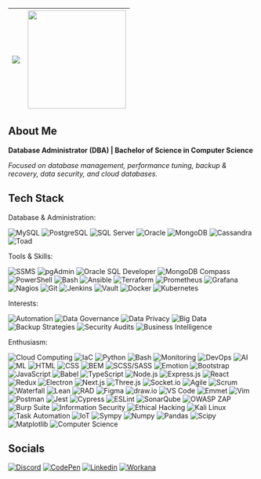 | ![](http://github-profile-summary-cards.vercel.app/api/cards/profile-details?username=eipi1igual0&theme=2077) | <a href="https://github.com/eipi1igual0"><img height="200em" src="https://github-readme-stats.vercel.app/api/top-langs/?username=eipi1igual0&layout=compact&langs_count=20&theme=tokyonight&hide_border=true"/></a> |
| :-: | :-: |

## About Me
**Database Administrator (DBA) | Bachelor of Science in Computer Science**

*Focused on database management, performance tuning, backup & recovery, data security, and cloud databases.*

## Tech Stack

Database & Administration:

![MySQL](https://img.shields.io/badge/MySQL-4479A1?style=plastic&logo=mysql&logoColor=ffffff)
![PostgreSQL](https://img.shields.io/badge/PostgreSQL-316192?style=plastic&logo=postgresql&logoColor=ffffff)
![SQL Server](https://img.shields.io/badge/SQL_Server-CC2927?style=plastic&logo=microsoft-sql-server&logoColor=ffffff)
![Oracle](https://img.shields.io/badge/Oracle-F80000?style=plastic&logo=oracle&logoColor=ffffff)
![MongoDB](https://img.shields.io/badge/MongoDB-47A248?style=plastic&logo=mongodb&logoColor=ffffff)
![Cassandra](https://img.shields.io/badge/Cassandra-1280A6?style=plastic&logo=apache-cassandra&logoColor=ffffff)
![Toad](https://img.shields.io/badge/Toad-0E7E59?style=plastic&logo=toad&logoColor=ffffff)

Tools & Skills:

![SSMS](https://img.shields.io/badge/SSMS-CC2927?style=plastic&logo=microsoft-sql-server&logoColor=ffffff)
![pgAdmin](https://img.shields.io/badge/pgAdmin-336791?style=plastic&logo=postgresql&logoColor=ffffff)
![Oracle SQL Developer](https://img.shields.io/badge/Oracle_SQL_Developer-F80000?style=plastic&logo=oracle&logoColor=ffffff)
![MongoDB Compass](https://img.shields.io/badge/MongoDB_Compass-47A248?style=plastic&logo=mongodb&logoColor=ffffff)
![PowerShell](https://img.shields.io/badge/PowerShell-2373E0?style=plastic&logo=powershell&logoColor=ffffff)
![Bash](https://img.shields.io/badge/Bash-4EAA25?style=plastic&logo=gnu-bash&logoColor=ffffff)
![Ansible](https://img.shields.io/badge/Ansible-EE0000?style=plastic&logo=ansible&logoColor=ffffff)
![Terraform](https://img.shields.io/badge/Terraform-623CE4?style=plastic&logo=terraform&logoColor=ffffff)
![Prometheus](https://img.shields.io/badge/Prometheus-E6522C?style=plastic&logo=prometheus&logoColor=ffffff)
![Grafana](https://img.shields.io/badge/Grafana-F46800?style=plastic&logo=grafana&logoColor=ffffff)
![Nagios](https://img.shields.io/badge/Nagios-6D1D7B?style=plastic&logo=nagios&logoColor=ffffff)
![Git](https://img.shields.io/badge/Git-F05032?style=plastic&logo=git&logoColor=ffffff)
![Jenkins](https://img.shields.io/badge/Jenkins-D24939?style=plastic&logo=jenkins&logoColor=ffffff)
![Vault](https://img.shields.io/badge/Vault-4F5D95?style=plastic&logo=vault&logoColor=ffffff)
![Docker](https://img.shields.io/badge/Docker-2496ED?style=plastic&logo=docker&logoColor=ffffff)
![Kubernetes](https://img.shields.io/badge/Kubernetes-326CE5?style=plastic&logo=kubernetes&logoColor=ffffff)

Interests:

![Automation](https://img.shields.io/badge/Automation-00AEEF?style=plastic)
![Data Governance](https://img.shields.io/badge/Data%20Governance-FF6F61?style=plastic)
![Data Privacy](https://img.shields.io/badge/Data_Privacy-9A66E4?style=plastic)
![Big Data](https://img.shields.io/badge/Big_Data-1A73E8?style=plastic)
![Backup Strategies](https://img.shields.io/badge/Backup_Strategies-FF6C37?style=plastic)
![Security Audits](https://img.shields.io/badge/Security%20Audits-4B6A88?style=plastic)
![Business Intelligence](https://img.shields.io/badge/BI-FFC300?style=plastic)

Enthusiasm:

![Cloud Computing](https://img.shields.io/badge/Cloud_Computing-FF9900?style=plastic&logo=amazon-aws&logoColor=ffffff)
![IaC](https://img.shields.io/badge/IaC-008080?style=plastic)
![Python](https://img.shields.io/badge/Python-366B98?style=plastic&logo=python&logoColor=FFCA39)
![Bash](https://img.shields.io/badge/Bash-4EAA25?style=plastic&logo=gnu-bash&logoColor=ffffff)
![Monitoring](https://img.shields.io/badge/Monitoring-0078D7?style=plastic)
![DevOps](https://img.shields.io/badge/DevOps-009688?style=plastic&logo=devops&logoColor=ffffff)
![AI](https://img.shields.io/badge/AI-009688?style=plastic&logo=artificial-intelligence&logoColor=ffffff)
![ML](https://img.shields.io/badge/ML-005f73?style=plastic)
![HTML](https://img.shields.io/badge/HTML-E34F26?style=plastic&logo=html5&logoColor=ffffff)
![CSS](https://img.shields.io/badge/CSS-1572B6?style=plastic&logo=css3&logoColor=ffffff)
![BEM](https://img.shields.io/badge/BEM-000000?style=plastic&logo=bem&logoColor=ffffff)
![SCSS/SASS](https://img.shields.io/badge/SCSS/SASS-CC6699?style=plastic&logo=sass&logoColor=ffffff)
![Emotion](https://img.shields.io/badge/Emotion-DB7093?style=plastic&logo=emotion&logoColor=ffffff)
![Bootstrap](https://img.shields.io/badge/Bootstrap-7952B3?style=plastic&logo=bootstrap&logoColor=ffffff)
![JavaScript](https://img.shields.io/badge/JavaScript-F7DF1E?style=plastic&logo=javascript&logoColor=ffffff)
![Babel](https://img.shields.io/badge/Babel-F9DC3E?style=plastic&logo=babel&logoColor=ffffff)
![TypeScript](https://img.shields.io/badge/TypeScript-3178C6?style=plastic&logo=typescript&logoColor=ffffff)
![Node.js](https://img.shields.io/badge/Node.js-339933?style=plastic&logo=node.js&logoColor=ffffff)
![Express.js](https://img.shields.io/badge/Express.js-000000?style=plastic&logo=express&logoColor=ffffff)
![React](https://img.shields.io/badge/React-61DAFB?style=plastic&logo=react&logoColor=000000)
![Redux](https://img.shields.io/badge/Redux-764ABC?style=plastic&logo=redux&logoColor=ffffff)
![Electron](https://img.shields.io/badge/Electron-47848F?style=plastic&logo=electron&logoColor=ffffff)
![Next.js](https://img.shields.io/badge/Next.js-000000?style=plastic&logo=next.js&logoColor=ffffff)
![Three.js](https://img.shields.io/badge/Three.js-000000?style=plastic&logo=three.js&logoColor=ffffff)
![Socket.io](https://img.shields.io/badge/Socket.io-010101?style=plastic&logo=socket.io&logoColor=ffffff)
![Agile](https://img.shields.io/badge/Agile-2C3E50?style=plastic&logo=agile&logoColor=ffffff)
![Scrum](https://img.shields.io/badge/Scrum-0052CC?style=plastic&logo=scrum&logoColor=ffffff)
![Waterfall](https://img.shields.io/badge/Waterfall-0086B3?style=plastic&logo=waterfall&logoColor=ffffff)
![Lean](https://img.shields.io/badge/Lean-8C1D40?style=plastic&logo=lean&logoColor=ffffff)
![RAD](https://img.shields.io/badge/RAD-FF5722?style=plastic&logo=rad&logoColor=ffffff)
![Figma](https://img.shields.io/badge/Figma-F24E1E?style=plastic&logo=figma&logoColor=ffffff)
![draw.io](https://img.shields.io/badge/draw.io-FF7200?style=plastic&logo=draw.io&logoColor=ffffff)
![VS Code](https://img.shields.io/badge/VS%20Code-007ACC?style=plastic&logo=visual-studio-code&logoColor=ffffff)
![Emmet](https://img.shields.io/badge/Emmet-2ECC71?style=plastic&logo=emmet&logoColor=ffffff)
![Vim](https://img.shields.io/badge/Vim-019733?style=plastic&logo=vim&logoColor=ffffff)
![Postman](https://img.shields.io/badge/Postman-FF6C37?style=plastic&logo=postman&logoColor=ffffff)
![Jest](https://img.shields.io/badge/Jest-C21325?style=plastic&logo=jest&logoColor=ffffff)
![Cypress](https://img.shields.io/badge/Cypress-17202C?style=plastic&logo=cypress&logoColor=ffffff)
![ESLint](https://img.shields.io/badge/ESLint-4B32C3?style=plastic&logo=eslint&logoColor=ffffff)
![SonarQube](https://img.shields.io/badge/SonarQube-4E9BCD?style=plastic&logo=sonarqube&logoColor=ffffff)
![OWASP ZAP](https://img.shields.io/badge/OWASP%20ZAP-4E8ACC?style=plastic&logo=owasp&logoColor=ffffff)
![Burp Suite](https://img.shields.io/badge/Burp%20Suite-FF6600?style=plastic&logo=burp-suite&logoColor=ffffff)
![Information Security](https://img.shields.io/badge/Information%20Security-268BEE?style=plastic&logo=information-security&logoColor=ffffff)
![Ethical Hacking](https://img.shields.io/badge/Ethical%20Hacking-268BEE?style=plastic&logo=ethical-hacking&logoColor=ffffff)
![Kali Linux](https://img.shields.io/badge/Kali%20Linux-268BEE?style=plastic&logo=kali-linux&logoColor=ffffff)
![Task Automation](https://img.shields.io/badge/Task%20Automation-366B98?style=plastic&logo=task-automation&logoColor=ffffff)
![IoT](https://img.shields.io/badge/IoT-366B98?style=plastic&logo=internet-things&logoColor=ffffff)
![Sympy](https://img.shields.io/badge/Sympy-366B98?style=plastic&logo=sympy&logoColor=FFCA39)
![Numpy](https://img.shields.io/badge/Numpy-366B98?style=plastic&logo=numpy&logoColor=FFCA39)
![Pandas](https://img.shields.io/badge/Pandas-366B98?style=plastic&logo=pandas&logoColor=FFCA39)
![Scipy](https://img.shields.io/badge/Scipy-366B98?style=plastic&logo=scipy&logoColor=FFCA39)
![Matplotlib](https://img.shields.io/badge/Matplotlib-366B98?style=plastic&logo=matplotlib&logoColor=FFCA39)
![Computer Science](https://img.shields.io/badge/λ%20Computer%20Science-001122?style=plastic&logo=computer-science&logoColor=ffffff)

## Socials
<a href="https://discordapp.com/users/LucasCR#3091"><img alt="Discord" src="https://img.shields.io/badge/Discord-7289DA?style=plastic&logo=discord&logoColor=white"></a>
<a href="https://codepen.io/loukanos"><img alt="CodePen" src="https://img.shields.io/badge/CodePen-000000?style=plastic&logo=codepen&logoColor=white"></a>
<a href="https://www.linkedin.com/in/lucas-chagas-ribeiro-07b906207"><img alt="Linkedin" src="https://img.shields.io/badge/LinkedIn-0A66C2?style=plastic&logo=linkedin&logoColor=white"></a>
<a href="https://www.workana.com/freelancer/0540f1167459bcea408ba1549efc7742"><img alt="Workana" src="https://img.shields.io/badge/Workana-00A3E0?style=plastic&logo=workana&logoColor=white"></a>
